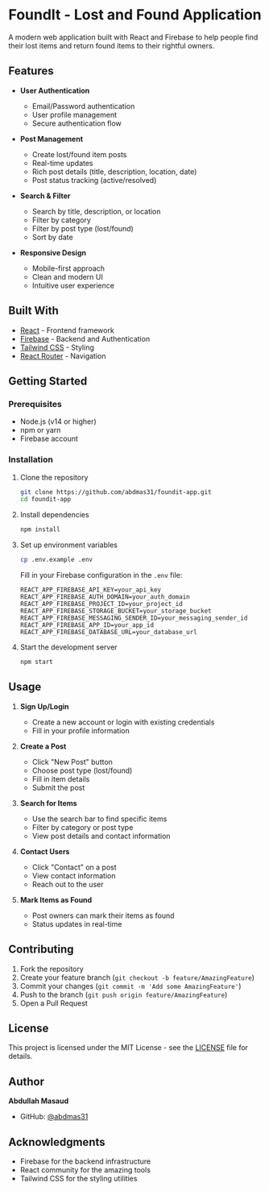 # FoundIt - Lost and Found Application

A modern web application built with React and Firebase to help people find their lost items and return found items to their rightful owners.

## Features

- **User Authentication**
  - Email/Password authentication
  - User profile management
  - Secure authentication flow

- **Post Management**
  - Create lost/found item posts
  - Real-time updates
  - Rich post details (title, description, location, date)
  - Post status tracking (active/resolved)

- **Search & Filter**
  - Search by title, description, or location
  - Filter by category
  - Filter by post type (lost/found)
  - Sort by date

- **Responsive Design**
  - Mobile-first approach
  - Clean and modern UI
  - Intuitive user experience

## Built With

- [React](https://reactjs.org/) - Frontend framework
- [Firebase](https://firebase.google.com/) - Backend and Authentication
- [Tailwind CSS](https://tailwindcss.com/) - Styling
- [React Router](https://reactrouter.com/) - Navigation

## Getting Started

### Prerequisites

- Node.js (v14 or higher)
- npm or yarn
- Firebase account

### Installation

1. Clone the repository
   ```bash
   git clone https://github.com/abdmas31/foundit-app.git
   cd foundit-app
   ```

2. Install dependencies
   ```bash
   npm install
   ```

3. Set up environment variables
   ```bash
   cp .env.example .env
   ```
   Fill in your Firebase configuration in the `.env` file:
   ```
   REACT_APP_FIREBASE_API_KEY=your_api_key
   REACT_APP_FIREBASE_AUTH_DOMAIN=your_auth_domain
   REACT_APP_FIREBASE_PROJECT_ID=your_project_id
   REACT_APP_FIREBASE_STORAGE_BUCKET=your_storage_bucket
   REACT_APP_FIREBASE_MESSAGING_SENDER_ID=your_messaging_sender_id
   REACT_APP_FIREBASE_APP_ID=your_app_id
   REACT_APP_FIREBASE_DATABASE_URL=your_database_url
   ```

4. Start the development server
   ```bash
   npm start
   ```

## Usage

1. **Sign Up/Login**
   - Create a new account or login with existing credentials
   - Fill in your profile information

2. **Create a Post**
   - Click "New Post" button
   - Choose post type (lost/found)
   - Fill in item details
   - Submit the post

3. **Search for Items**
   - Use the search bar to find specific items
   - Filter by category or post type
   - View post details and contact information

4. **Contact Users**
   - Click "Contact" on a post
   - View contact information
   - Reach out to the user

5. **Mark Items as Found**
   - Post owners can mark their items as found
   - Status updates in real-time

## Contributing

1. Fork the repository
2. Create your feature branch (`git checkout -b feature/AmazingFeature`)
3. Commit your changes (`git commit -m 'Add some AmazingFeature'`)
4. Push to the branch (`git push origin feature/AmazingFeature`)
5. Open a Pull Request

## License

This project is licensed under the MIT License - see the [LICENSE](LICENSE) file for details.

## Author

**Abdullah Masaud**
- GitHub: [@abdmas31](https://github.com/abdmas31)

## Acknowledgments

- Firebase for the backend infrastructure
- React community for the amazing tools
- Tailwind CSS for the styling utilities
